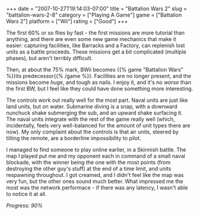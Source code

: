 +++
date = "2007-10-27T19:14:03-07:00"
title = "Battalion Wars 2"
slug = "battalion-wars-2-8"
category = ["Playing A Game"]
game = ["Battalion Wars 2"]
platform = ["Wii"]
rating = ["Good"]
+++

The first 60% or so flies by fast - the first missions are more tutorial than anything, and there are even some new game mechanics that make it easier: capturing facilities, like Barracks and a Factory, can replenish lost units as a battle proceeds.  These missions get a bit complicated (multiple phases), but aren't terribly difficult.

Then, at about the 75% mark, BWii becomes {{% game "Battalion Wars" %}}its predecessor{{% /game %}}.  Facilities are no longer present, and the missions become <i>huge</i>, and tough as nails.  I enjoy it, and it's no <i>worse</i> than the first BW, but I feel like they could have done something more interesting.

The controls work out really well for the most part.  Naval units are just like land units, but on water.  Submarine diving is a snap, with a downward nunchuck shake submerging the sub, and an upward shake surfacing it.  The naval units integrate with the rest of the game really well (which, incidentally, feels very well-balanced for the amount of unit types there are now).  My only complaint about the controls is that air units, steered by tilting the remote, are a borderline impossibility to pilot.

I managed to find someone to play online earlier, in a Skirmish battle.  The map I played put me and my opponent each in command of a small naval blockade, with the winner being the one with the most points (from destroying the other guy's stuff) at the end of a time limit, and units respawning throughout.  I got creamed, and I didn't feel like the map was very fun, but the other ones sound much better.  What impressed me the most was the network performace - if there was any latency, I wasn't able to notice it at all.

<i>Progress: 90%</i>